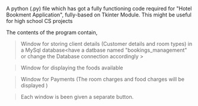 A python (.py) file which has got a fully functioning code required for "Hotel Bookment Application",  fully-based on Tkinter Module. This might be useful for high school CS projects

The contents of the program contain,

> Window for storing client details (Customer details and room types) in a MySql database<have a datbase named "bookings_management" or change the Database connection accordingly >

> Window for displaying the foods available

> Window for Payments (The room charges and food charges will be displayed )

> Each window is been given a separate button.



